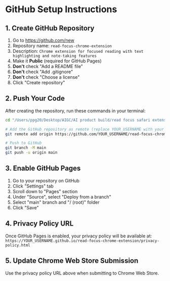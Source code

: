 # GitHub Setup Instructions

## 1. Create GitHub Repository

1. Go to https://github.com/new
2. Repository name: `read-focus-chrome-extension`
3. Description: `Chrome extension for focused reading with text highlighting and note-taking features`
4. Make it **Public** (required for GitHub Pages)
5. **Don't** check "Add a README file"
6. **Don't** check "Add .gitignore" 
7. **Don't** check "Choose a license"
8. Click "Create repository"

## 2. Push Your Code

After creating the repository, run these commands in your terminal:

```bash
cd "/Users/ppg20/Desktop/AIGC/AI product build/read focus safari extension"

# Add the GitHub repository as remote (replace YOUR_USERNAME with your GitHub username)
git remote add origin https://github.com/YOUR_USERNAME/read-focus-chrome-extension.git

# Push to GitHub
git branch -M main
git push -u origin main
```

## 3. Enable GitHub Pages

1. Go to your repository on GitHub
2. Click "Settings" tab
3. Scroll down to "Pages" section
4. Under "Source", select "Deploy from a branch"
5. Select "main" branch and "/ (root)" folder
6. Click "Save"

## 4. Privacy Policy URL

Once GitHub Pages is enabled, your privacy policy will be available at:
`https://YOUR_USERNAME.github.io/read-focus-chrome-extension/privacy-policy.html`

## 5. Update Chrome Web Store Submission

Use the privacy policy URL above when submitting to Chrome Web Store.
